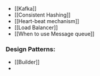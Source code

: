 
- [[Kafka]]
- [[Consistent Hashing]]
- [[Heart-beat mechanism]]
- [[Load Balancer]]
- [[When to use Message queue]]

### Design Patterns:
- [[Builder]]
- 